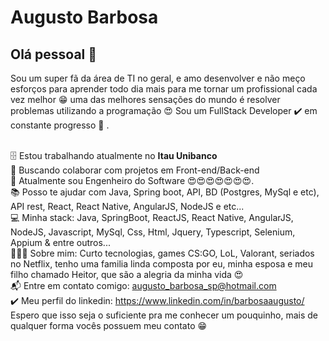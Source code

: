 # Augusto Barbosa

## Olá pessoal 👋
Sou um super fã da área de TI no geral, e amo desenvolver e não meço esforços para aprender todo dia mais para me tornar um profissional cada vez melhor 😁 uma das melhores sensações do mundo é resolver problemas utilizando a programação 😍
Sou um FullStack Developer ✔️ em constante progresso 🚀 .

 <br/>🗄️ Estou trabalhando atualmente no **Itau Unibanco**
 <br/>💜 Buscando colaborar com projetos em Front-end/Back-end
 <br/>💜 Atualmente sou Engenheiro do Software 😍😍😍😍😍😍😍.
 <br/>📚 Posso te ajudar com Java, Spring boot, API, BD (Postgres, MySql e etc), API rest, React, React Native, AngularJS, NodeJS e etc...
 <br/>💻 Minha stack: Java, SpringBoot, ReactJS, React Native, AngularJS, NodeJS, Javascript, MySql, Css, Html, Jquery, Typescript, Selenium, Appium & entre outros...
 <br/>👨‍👩‍👦  Sobre mim: Curto tecnologias, games CS:GO, LoL, Valorant, seriados no Netflix, tenho uma familia linda composta por eu, minha esposa e meu filho chamado Heitor, que são a alegria da minha vida 😍
 <br/>📬 Entre em contato comigo: augusto_barbosa_sp@hotmail.com
 <br/>✔️ Meu perfil do linkedin: https://www.linkedin.com/in/barbosaaugusto/
  Espero que isso seja o suficiente pra me conhecer um pouquinho, mais de qualquer forma vocês possuem meu contato 😁

